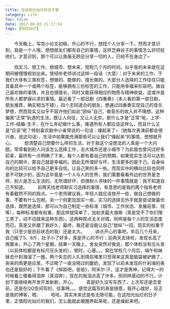 ```yaml
---
title: 在这阳光灿烂的日子里
category: Life
toc: false
date: 2017-06-03 21:17:14
tags: [阳光灿烂]
---
```

&emsp;&emsp;今天晚上，写完小论文初稿，开心的不行，想找个人分享一下。然而才意识到，我是一个人哦，想想朋友们都有自己的事情，这样芝麻谷子的事情怎么好叨扰他们，才意识到，那个可以让我毫无顾忌分享一切的人，已经不在身边了~


&emsp;&emsp;找实习、想工作、想城市、想未来，短短几个月的时间，似乎我的未来就在这期间被慢慢规划出来。曾经听老师讲过这样一段话（大意）：对于未来的工作，于我们大体有三类标签，想做的、能做的、擅长做的。大部分人选择的工作往往只能具备其中一个或两个标签，能够拥有三份标签的工作，只能用幸福来形容吧。做自己喜欢做的事情，并且也很擅长，同时又能获得相应的物质与精神收益，这或许是所有人都梦寐以求的事情。最近看了一部日剧《四重奏》（本人看的第一部日剧，朋友推荐，确实相当不错），四个志同道合的朋友，想通过四重奏实现自己的音乐梦想，然而现实又似乎不容许他们如此“骄纵”自己，做音乐的收入并不理想，这种偏离“正常”轨道的生活，既让人向往，又让人无奈。那什么才是“正常”呢，上学-工作-结婚-生子，在什么年纪做什么事，难道所有人都应该这样么，而且什么又是“应该”呢？特别喜欢剧中小雀常说的一句话：燥起来了~（她每次表演前都会很兴奋，说这句话），生活中如果能充满那些可以让我们“燥起来”的事情，想想就开心。
&emsp;&emsp;想清楚自己想要什么样的生活，对于我这个没想法的人真是一个大问题。常常看到别人问该怎么选择工作，去大城市还是小城市？为此我也曾问过好多前辈，最终有一点明确了下来，每个人都有着自己的预期，如果现实生活可以达到自己的期许，那自己就是幸福的。因此无所谓好与坏，生活更多的是于己。自身纵向的比较可以给予自己更多自信，让自己笑的多一些。而现实中的横向比较也同样是不可缺少的，因为这毕竟是一个人与人的世界，我们需要看看外边的世界是怎样，别人是怎么生活的。无所谓好坏，但很耐人寻味的一件事情就是：我不知道自己不知道。
&emsp;&emsp;前两天找老师聊实习选择的事情，有意思的是我的两个指导老师有着截然不同的观点。一个老师建议我，年轻人就应该放开一些，做自己想做的事，不要有什么包袱。另一个则更加现实一些，实习的选择无外乎就是尝试做最优选择，既然是选择，那可以为自己制定一些标准（城市、工作状态、发展前景、钱等），每种标准都有权重，那这样就简单了，加权求最大值嘛（真是受不了你们理工男了，动不动就来这种东西）。这两种观点无关对错，同样是每个人的生活态度而已。真是又折磨了我好久，最终，我还是没能让自己“放纵”一回，现实的权重于我（只至少是目前状态的我）还是太大。
&emsp;&emsp;讲点开心的事吧，年后几个月来，自己瘦了5、6斤，肚子小了好多，真是开心的不行；前两天去体检，发现长高了两厘米，开心了两个星期，结果一天晚上，舍友突然对我说，那个体检没有压头发（以前体检都是有标尺压头发的），顿时，心塞。。。窝在学校几个月后，端午和妹妹去什刹海溜了一圈，两个失恋的人扎到情侣堆里只觉得来这真是脑袋被驴踢了，突来的雨更是应景。不过喝了一直没喝过的酸奶，发现了以前未发现的什刹海的美也还是挺好的；下午看了《摔跤吧，爸爸》，阿米尔·汗，这才是男神，记得大一的时候看三傻看得泪奔（真泪奔），现在的我泪点高了许多，但同样感动的不行。计划下面继续再开发开发新剧，开心。
&emsp;&emsp;真是好久没写东西了，上次写还是恋爱前，还是在QQ空间写的，往事呀。。。感觉这篇写的真是随意，我开心就好，反正是我的博客，嗯。
&emsp;&emsp;哈哈，其实未来还是有无限可能，在这阳光灿烂的日子里，正值阳光灿烂的我们，怎么能就此被圈养起来呢，还是燥起来吧。


